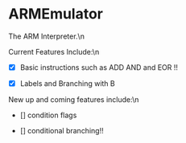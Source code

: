 # ARMEmulator
The ARM Interpreter.\n

Current Features Include:\n

 - [X] Basic instructions such as ADD AND and EOR !!
 
 - [X] Labels and Branching with B

New up and coming features include:\n
 - [] condition flags
 
 - [] conditional branching!!

